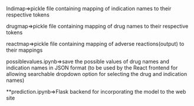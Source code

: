 
Indimap=>pickle file containing mapping of indication names to their respective tokens

drugmap=>pickle file containing mapping of drug names to their respective tokens

reactmap=>pickle file containing mapping of adverse reactions(output) to their mappings

possiblevalues.ipynb=>save the possible values of drug names and indication names in JSON format (to be used by the React frontend for allowing searchable dropdown option for selecting the drug and indication names)

**prediction.ipynb=>Flask backend for incorporating the model to the web site

